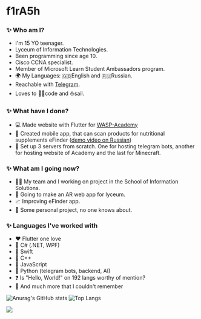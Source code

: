 # f1rA5h

### ✨ Who am I?
- I'm 15 YO teenager.
- Lyceum of Information Technologies.
- Been programming since age 10.
- Cisco CCNA specialist.
- Member of Microsoft Learn Student Ambassadors program. 
- 🌍 My Languages: 🇬🇧English and 🇷🇺Russian. 
- Reachable with [Telegram](https://telegram.me/f1rA5h). 
- Loves to 👨‍💻code and ⛵sail. 

### ✨ What have I done?
- 💻 Made website with Flutter for [WASP-Academy](www.wasp-academy.com)
- 📱 Created mobile app, that can scan products for nutritional supplements eFinder ([demo video on Russian](https://drive.google.com/file/d/1pWM8Pld5bPnjL00PAo-7Q07f7gQ1CzXU/view?usp=sharing))
- 🧱 Set up 3 servers from scratch. One for hosting telegram bots, another for hosting website of Academy and the last for Minecraft.

### ✨ What am I going now?
- 👨‍💻 My team and I working on project in the School of Information Solutions.
- 📱 Going to make an AR web app for lyceum.
- 📈 Improving eFinder app.
- 🤫 Some personal project, no one knows about.


### ✨ Languages I've worked with
- ❤️ Flutter one love
- 🥈 C# (.NET, WPF)
- 🥉 Swift
- 🏅 С++
- 🏅 JavaScript
- 🏅 Python (telegram bots, backend, AI)
- ❓ Is "Hello, World!" on 192 langs worthy of mention? 
- 💭 And much more that I couldn't remember 


![Anurag's GitHub stats](https://github-readme-stats.vercel.app/api?username=f1rA5h&count_private=true&show_icons=true&theme=dracula) ![Top Langs](https://github-readme-stats.vercel.app/api/top-langs/?username=f1rA5h&count_private=true&show_icons=true&theme=dracula&layout=compact)

![](https://komarev.com/ghpvc/?username=f1rA5h&color=f1184c)


<!--
**f1rA5h/f1rA5h** is a ✨ _special_ ✨ repository because its `README.md` (this file) appears on your GitHub profile.

Here are some ideas to get you started:

- 🔭 I’m currently working on ...
- 🌱 I’m currently learning ...
- 👯 I’m looking to collaborate on ...
- 🤔 I’m looking for help with ...
- 💬 Ask me about ...
- 📫 How to reach me: ...
- 😄 Pronouns: ...
- ⚡ Fun fact: ...
-->
